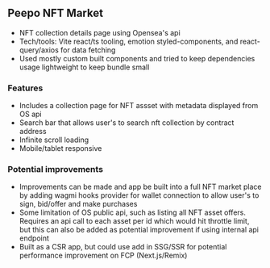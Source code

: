 ## Peepo NFT Market

- NFT collection details page using Opensea's api
- Tech/tools: Vite react/ts tooling, emotion styled-components, and react-query/axios for data fetching
- Used mostly custom built components and tried to keep dependencies usage lightweight to keep bundle small

### Features

- Includes a collection page for NFT assset with metadata displayed from OS api
- Search bar that allows user's to search nft collection by contract address
- Infinite scroll loading
- Mobile/tablet responsive

### Potential improvements

- Improvements can be made and app be built into a full NFT market place by adding wagmi hooks provider
  for wallet connection to allow user's to sign, bid/offer and make purchases
- Some limitation of OS public api, such as listing all NFT asset offers. Requires an api call to each
  asset per id which would hit throttle limit, but this can also be added as potential improvement if using internal api endpoint
- Built as a CSR app, but could use add in SSG/SSR for potential performance improvement on FCP (Next.js/Remix)
